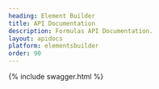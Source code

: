 ```yaml
---
heading: Element Builder
title: API Documentation
description: Formulas API Documentation.
layout: apidocs
platform: elementsbuilder
order: 90
---
```


{% include swagger.html %}
